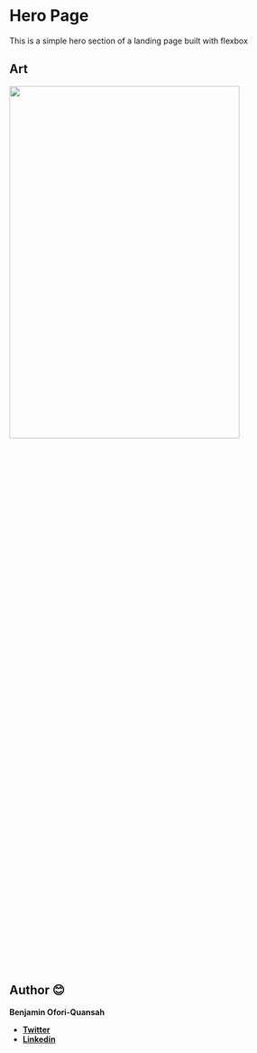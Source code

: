 # Hero Page

This is a simple hero section of a landing page built with flexbox

## Art

<img src="https://raw.githubusercontent.com/essilfiequansah/Navbar-with-Flexbox/main/screenshots/Screenshots.png" width="90%"  height="40%"/>

## Author 😊

**Benjamin Ofori-Quansah**

- [**Twitter**](https://twitter.com/essilfiequansah)
- [**Linkedin**](https://www.linkedin.com/in/essilfiequansah/)
